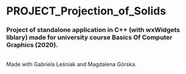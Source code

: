 # PROJECT_Projection_of_Solids

<h3>Project of standalone application in C++ (with wxWidgets liblary) made for university course Basics Of Computer Graphics (2020).</h3>
<br>Made with Gabriela Leśniak and Magdalena Górska.
